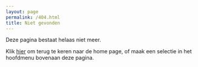 ```yaml
---
layout: page
permalink: /404.html
title: Niet gevonden
---
```


Deze pagina bestaat helaas niet meer.

Klik [hier](/) om terug te keren naar de home page, of maak een selectie in
het hoofdmenu bovenaan deze pagina.
